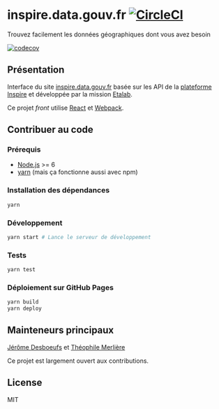 # inspire.data.gouv.fr [![CircleCI](https://circleci.com/gh/etalab/inspire/tree/master.svg?style=svg)](https://circleci.com/gh/etalab/inspire/tree/master)

Trouvez facilement les données géographiques dont vous avez besoin

[![codecov](https://codecov.io/gh/etalab/inspire/branch/master/graph/badge.svg)](https://codecov.io/gh/etalab/inspire)

## Présentation

Interface du site [inspire.data.gouv.fr](https://inspire.data.gouv.fr) basée sur les API de la [plateforme Inspire](https://github.com/inspireteam) et développée par la mission [Etalab](https://github.com/etalab).

Ce projet _front_ utilise [React](https://facebook.github.io/react/) et [Webpack](https://webpack.js.org/).

## Contribuer au code

### Prérequis

* [Node.js](https://nodejs.org/en/) >= 6
* [yarn](https://yarnpkg.com) (mais ça fonctionne aussi avec npm)

### Installation des dépendances

```bash
yarn
```

### Développement

```bash
yarn start # Lance le serveur de développement
```

### Tests

```bash
yarn test
```

### Déploiement sur GitHub Pages

```bash
yarn build
yarn deploy
```

## Mainteneurs principaux

[Jérôme Desboeufs](https://github.com/jdesboeufs) et [Théophile Merlière](https://github.com/tmerlier)

Ce projet est largement ouvert aux contributions.

## License

MIT
